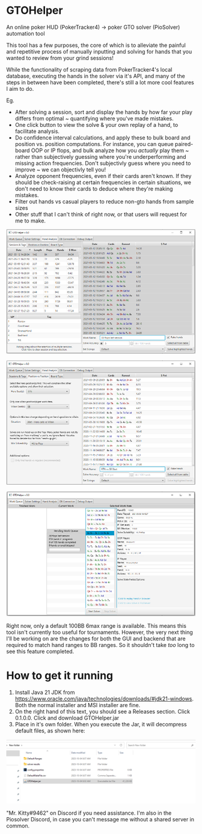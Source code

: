 # GTOHelper
An online poker HUD (PokerTracker4) -> poker GTO solver (PioSolver) automation tool

This tool has a few purposes, the core of which is to alleviate the painful and repetitive process of manually inputting and solving for hands that you wanted to review from your grind sessions!

While the functionality of scraping data from PokerTracker4's local database, executing the hands in the solver via it's API, and many of the steps in between have been completed, there's still a lot more cool features I aim to do.

Eg.
- After solving a session, sort and display the hands by how far your play differs from optimal ~ quantifying where you've made mistakes.
- One click button to view the solve & your own replay of a hand, to facilitate analysis.
- Do confidence interval calculations, and apply these to bulk board and position vs. position computations. For instance, you can queue paired-board OOP or IP flops, and bulk analyze how you *actually* play them ~ rather than subjectively guessing where you're underperforming and missing action frequencies. Don't subjectivly guess where you need to improve ~ we can objectivly tell you!
- Analyze opponent frequencies, even if their cards aren't known. If they should be check-raising at certain frequencies in certain situations, we don't need to know their cards to deduce where they're making mistakes.
- Filter out hands vs casual players to reduce non-gto hands from sample sizes
- Other stuff that I can't think of right now, or that users will request for me to make.

![Sessions](https://github.com/Mister-Kitty/Mister-Kitty.github.io/blob/3cbb8b91d2556ee92580313fcacdf9e3d0fb5d52/img/GTOHelper/Session%20Tab.png)

![Position v position](https://github.com/Mister-Kitty/Mister-Kitty.github.io/blob/3cbb8b91d2556ee92580313fcacdf9e3d0fb5d52/img/GTOHelper/Position%20v%20Position.png)

![Work Queue](https://github.com/Mister-Kitty/Mister-Kitty.github.io/blob/3cbb8b91d2556ee92580313fcacdf9e3d0fb5d52/img/GTOHelper/Work%20Queue.png)

Right now, only a default 100BB 6max range is available. This means this tool isn't currently too useful for tournaments. However, the very next thing I'll be working on are the changes for both the GUI and backend that are required to match hand ranges to BB ranges. So it shouldn't take _too_ long to see this feature completed.

# How to get it running
1. Install Java 21 JDK from https://www.oracle.com/java/technologies/downloads/#jdk21-windows. Both the normal installer and MSI installer are fine.
2. On the right hand of this text, you should see a Releases section. Click 0.1.0.0. Click and download GTOHelper.jar
3. Place in it's own folder. When you execute the Jar, it will decompress default files, as shown here:

![Folder](https://raw.githubusercontent.com/Mister-Kitty/Mister-Kitty.github.io/main/img/GTOHelper/expanded_folder.png) 

"Mr. Kitty#9462" on Discord if you need assistance. I'm also in the Piosolver Discord, in case you can't message me without a shared server in common.
